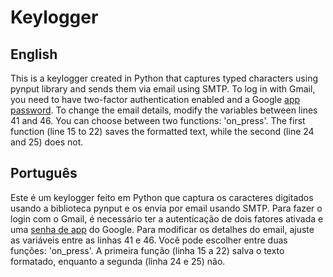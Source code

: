 # Keylogger

## English
This is a keylogger created in Python that captures typed characters using pynput library and sends them via email using SMTP.
To log in with Gmail, you need to have two-factor authentication enabled and a Google [app password](https://support.google.com/accounts/answer/185833?hl=en).
To change the email details, modify the variables between lines 41 and 46.
You can choose between two functions: 'on_press'. The first function (line 15 to 22) saves the formatted text, while the second (line 24 and 25) does not.

## Português
Este é um keylogger feito em Python que captura os caracteres digitados usando a biblioteca pynput e os envia por email usando SMTP.
Para fazer o login com o Gmail, é necessário ter a autenticação de dois fatores ativada e uma [senha de app](https://support.google.com/accounts/answer/185833?hl=pt) do Google.
Para modificar os detalhes do email, ajuste as variáveis entre as linhas 41 e 46.
Você pode escolher entre duas funções: 'on_press'. A primeira função (linha 15 a 22) salva o texto formatado, enquanto a segunda (linha 24 e 25) não.

